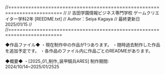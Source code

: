 //=========================================================================
//
// 吉田学園情報ビジネス専門学校 ゲームクリエイター学科2年 [REEDME.txt]
// Author：Seiya Kagaya
// 最終更新日 2025/01/15
//
//=========================================================================

◆作品ファイル◆
・現在制作中の作品が1つあります。
・随時過去制作した作品を追加予定です。
・各作品のファイル内に作品ごとのREADMEがあります。

◆概要◆
・[2025_01_制作_装甲騎兵ARES] 制作期間: 2024/10/14~2025/01/2525
